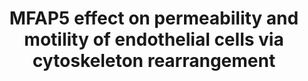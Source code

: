 ---
annotations:
- id: CL:0000115
  parent: native cell
  type: Cell Type Ontology
  value: endothelial cell
- id: DOID:2394
  parent: disease of cellular proliferation
  type: Disease Ontology
  value: ovarian cancer
- id: CL:0000057
  parent: animal cell
  type: Cell Type Ontology
  value: fibroblast
- id: PW:0000605
  parent: disease pathway
  type: Pathway Ontology
  value: cancer pathway
authors:
- Khanspers
- Fehrhart
communities:
- CPTAC
description: Proposed signaling pathways by which MFAP5 induces LPP expression and
  increases the permeability and motility of endothelial cells via cytoskeleton rearrangement.
  The activation of the MFAP5-mediated signaling cascade in endothelial cells up-regulates
  LPP expression and subsequently promotes the motility of endothelial cells and the
  permeability of the endothelial cell monolayer.   Adapted from supplemental figure
  11 from [https://www.ncbi.nlm.nih.gov/pmc/articles/PMC5785271/ Leung et al].
last-edited: 2019-11-29
ndex: ec937476-8b6b-11eb-9e72-0ac135e8bacf
organisms:
- Homo sapiens
redirect_from:
- /index.php/Pathway:WP4560
- /instance/WP4560
- /instance/WP4560_r108134
revision: r108134
schema-jsonld:
- '@context': https://schema.org/
  '@id': https://wikipathways.github.io/pathways/WP4560.html
  '@type': Dataset
  creator:
    '@type': Organization
    name: WikiPathways
  description: Proposed signaling pathways by which MFAP5 induces LPP expression and
    increases the permeability and motility of endothelial cells via cytoskeleton
    rearrangement. The activation of the MFAP5-mediated signaling cascade in endothelial
    cells up-regulates LPP expression and subsequently promotes the motility of endothelial
    cells and the permeability of the endothelial cell monolayer.   Adapted from supplemental
    figure 11 from [https://www.ncbi.nlm.nih.gov/pmc/articles/PMC5785271/ Leung et
    al].
  keywords:
  - ACTN1
  - CREB1
  - Ca2+
  - ITGAV
  - ITGB3
  - ITPR1
  - JUN
  - LPP
  - MAPK1
  - MAPK3
  - MFAP5
  - MYL2
  - MYLK
  - PLCG1
  - PRKCQ
  - PTK2
  - PXN
  - TJP1
  - VCL
  license: CC0
  name: MFAP5 effect on permeability and motility of endothelial cells via cytoskeleton
    rearrangement
seo: CreativeWork
title: MFAP5 effect on permeability and motility of endothelial cells via cytoskeleton
  rearrangement
wpid: WP4560
---
